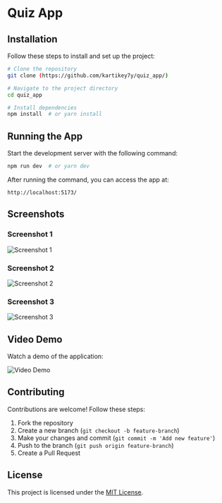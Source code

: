 # Quiz App

## Installation
Follow these steps to install and set up the project:

```bash
# Clone the repository
git clone (https://github.com/kartikey7y/quiz_app/)

# Navigate to the project directory
cd quiz_app

# Install dependencies
npm install  # or yarn install
```

## Running the App
Start the development server with the following command:

```bash
npm run dev  # or yarn dev
```

After running the command, you can access the app at:
```
http://localhost:5173/
```

## Screenshots
### Screenshot 1
![Screenshot 1](path/to/screenshot1.png)

### Screenshot 2
![Screenshot 2](path/to/screenshot2.png)

### Screenshot 3
![Screenshot 3](path/to/screenshot3.png)

## Video Demo
Watch a demo of the application:

![Video Demo]([path/to/video-demo.mp4](https://drive.google.com/file/d/1EOxxSPHRod8rjTshR04Q70x5ZteOsw9x/view?usp=sharing))

## Contributing
Contributions are welcome! Follow these steps:
1. Fork the repository
2. Create a new branch (`git checkout -b feature-branch`)
3. Make your changes and commit (`git commit -m 'Add new feature'`)
4. Push to the branch (`git push origin feature-branch`)
5. Create a Pull Request

## License
This project is licensed under the [MIT License](LICENSE).


